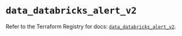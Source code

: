 # `data_databricks_alert_v2`

Refer to the Terraform Registry for docs: [`data_databricks_alert_v2`](https://registry.terraform.io/providers/databricks/databricks/1.79.0/docs/data-sources/alert_v2).
